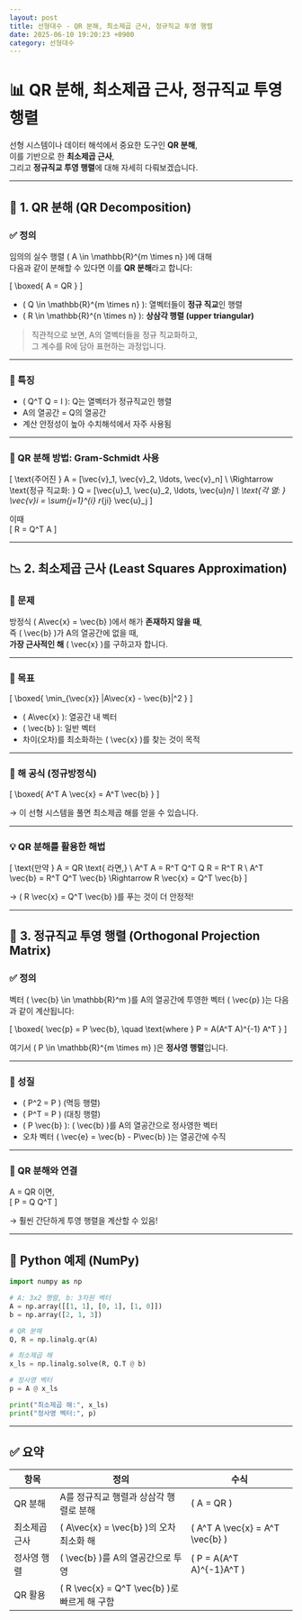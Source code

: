 ```yaml
---
layout: post
title: 선형대수 - QR 분해, 최소제곱 근사, 정규직교 투영 행렬
date: 2025-06-10 19:20:23 +0900
category: 선형대수
---
```

# 📊 QR 분해, 최소제곱 근사, 정규직교 투영 행렬

선형 시스템이나 데이터 해석에서 중요한 도구인 **QR 분해**,  
이를 기반으로 한 **최소제곱 근사**,  
그리고 **정규직교 투영 행렬**에 대해 자세히 다뤄보겠습니다.

---

## 📐 1. QR 분해 (QR Decomposition)

### ✅ 정의

임의의 실수 행렬 \( A \in \mathbb{R}^{m \times n} \)에 대해  
다음과 같이 분해할 수 있다면 이를 **QR 분해**라고 합니다:

\[
\boxed{
A = QR
}
\]

- \( Q \in \mathbb{R}^{m \times n} \): 열벡터들이 **정규 직교**인 행렬
- \( R \in \mathbb{R}^{n \times n} \): **상삼각 행렬 (upper triangular)**

> 직관적으로 보면, A의 열벡터들을 정규 직교화하고,  
> 그 계수를 R에 담아 표현하는 과정입니다.

---

### 📌 특징

- \( Q^T Q = I \): Q는 열벡터가 정규직교인 행렬
- A의 열공간 = Q의 열공간
- 계산 안정성이 높아 수치해석에서 자주 사용됨

---

### 🧠 QR 분해 방법: Gram-Schmidt 사용

\[
\text{주어진 } A = [\vec{v}_1, \vec{v}_2, \ldots, \vec{v}_n] \\
\Rightarrow \text{정규 직교화: } Q = [\vec{u}_1, \vec{u}_2, \ldots, \vec{u}_n] \\
\text{각 열: } \vec{v}_i = \sum_{j=1}^{i} r_{ji} \vec{u}_j
\]

이때  
\[
R = Q^T A
\]

---

## 📉 2. 최소제곱 근사 (Least Squares Approximation)

### 🎯 문제

방정식 \( A\vec{x} = \vec{b} \)에서 해가 **존재하지 않을 때**,  
즉 \( \vec{b} \)가 A의 열공간에 없을 때,  
**가장 근사적인 해** \( \vec{x} \)를 구하고자 합니다.

---

### 📐 목표

\[
\boxed{
\min_{\vec{x}} \|A\vec{x} - \vec{b}\|^2
}
\]

- \( A\vec{x} \): 열공간 내 벡터
- \( \vec{b} \): 일반 벡터
- 차이(오차)를 최소화하는 \( \vec{x} \)를 찾는 것이 목적

---

### 📌 해 공식 (정규방정식)

\[
\boxed{
A^T A \vec{x} = A^T \vec{b}
}
\]

→ 이 선형 시스템을 풀면 최소제곱 해를 얻을 수 있습니다.

---

### 💡 QR 분해를 활용한 해법

\[
\text{만약 } A = QR \text{ 라면,} \\
A^T A = R^T Q^T Q R = R^T R \\
A^T \vec{b} = R^T Q^T \vec{b}
\Rightarrow
R \vec{x} = Q^T \vec{b}
\]

→ \( R \vec{x} = Q^T \vec{b} \)를 푸는 것이 더 안정적!

---

## 🎯 3. 정규직교 투영 행렬 (Orthogonal Projection Matrix)

### ✅ 정의

벡터 \( \vec{b} \in \mathbb{R}^m \)를 A의 열공간에 투영한 벡터 \( \vec{p} \)는 다음과 같이 계산됩니다:

\[
\boxed{
\vec{p} = P \vec{b}, \quad \text{where } P = A(A^T A)^{-1} A^T
}
\]

여기서 \( P \in \mathbb{R}^{m \times m} \)은 **정사영 행렬**입니다.

---

### 📌 성질

- \( P^2 = P \) (멱등 행렬)
- \( P^T = P \) (대칭 행렬)
- \( P \vec{b} \): \( \vec{b} \)를 A의 열공간으로 정사영한 벡터
- 오차 벡터 \( \vec{e} = \vec{b} - P\vec{b} \)는 열공간에 수직

---

### 🔁 QR 분해와 연결

A = QR 이면,  
\[
P = Q Q^T
\]

→ 훨씬 간단하게 투영 행렬을 계산할 수 있음!

---

## 🧮 Python 예제 (NumPy)

```python
import numpy as np

# A: 3x2 행렬, b: 3차원 벡터
A = np.array([[1, 1], [0, 1], [1, 0]])
b = np.array([2, 1, 3])

# QR 분해
Q, R = np.linalg.qr(A)

# 최소제곱 해
x_ls = np.linalg.solve(R, Q.T @ b)

# 정사영 벡터
p = A @ x_ls

print("최소제곱 해:", x_ls)
print("정사영 벡터:", p)
```

---

## ✅ 요약

| 항목 | 정의 | 수식 |
|------|------|------|
| QR 분해 | A를 정규직교 행렬과 상삼각 행렬로 분해 | \( A = QR \) |
| 최소제곱 근사 | \( A\vec{x} = \vec{b} \)의 오차 최소화 해 | \( A^T A \vec{x} = A^T \vec{b} \) |
| 정사영 행렬 | \( \vec{b} \)를 A의 열공간으로 투영 | \( P = A(A^T A)^{-1}A^T \) |
| QR 활용 | \( R \vec{x} = Q^T \vec{b} \)로 빠르게 해 구함 |  |